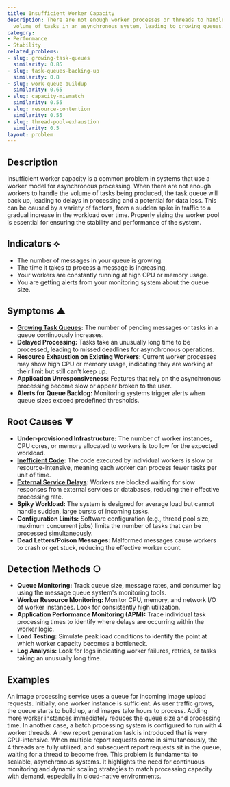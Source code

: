 ```yaml
---
title: Insufficient Worker Capacity
description: There are not enough worker processes or threads to handle the incoming
  volume of tasks in an asynchronous system, leading to growing queues.
category:
- Performance
- Stability
related_problems:
- slug: growing-task-queues
  similarity: 0.85
- slug: task-queues-backing-up
  similarity: 0.8
- slug: work-queue-buildup
  similarity: 0.65
- slug: capacity-mismatch
  similarity: 0.55
- slug: resource-contention
  similarity: 0.55
- slug: thread-pool-exhaustion
  similarity: 0.5
layout: problem
---
```


## Description
Insufficient worker capacity is a common problem in systems that use a worker model for asynchronous processing. When there are not enough workers to handle the volume of tasks being produced, the task queue will back up, leading to delays in processing and a potential for data loss. This can be caused by a variety of factors, from a sudden spike in traffic to a gradual increase in the workload over time. Properly sizing the worker pool is essential for ensuring the stability and performance of the system.

## Indicators ⟡
- The number of messages in your queue is growing.
- The time it takes to process a message is increasing.
- Your workers are constantly running at high CPU or memory usage.
- You are getting alerts from your monitoring system about the queue size.

## Symptoms ▲

- **[Growing Task Queues](growing-task-queues.md):** The number of pending messages or tasks in a queue continuously increases.
- **Delayed Processing:** Tasks take an unusually long time to be processed, leading to missed deadlines for asynchronous operations.
- **Resource Exhaustion on Existing Workers:** Current worker processes may show high CPU or memory usage, indicating they are working at their limit but still can't keep up.
- **Application Unresponsiveness:** Features that rely on the asynchronous processing become slow or appear broken to the user.
- **Alerts for Queue Backlog:** Monitoring systems trigger alerts when queue sizes exceed predefined thresholds.

## Root Causes ▼

- **Under-provisioned Infrastructure:** The number of worker instances, CPU cores, or memory allocated to workers is too low for the expected workload.
- **[Inefficient Code](inefficient-code.md):** The code executed by individual workers is slow or resource-intensive, meaning each worker can process fewer tasks per unit of time.
- **[External Service Delays](external-service-delays.md):** Workers are blocked waiting for slow responses from external services or databases, reducing their effective processing rate.
- **Spiky Workload:** The system is designed for average load but cannot handle sudden, large bursts of incoming tasks.
- **Configuration Limits:** Software configuration (e.g., thread pool size, maximum concurrent jobs) limits the number of tasks that can be processed simultaneously.
- **Dead Letters/Poison Messages:** Malformed messages cause workers to crash or get stuck, reducing the effective worker count.

## Detection Methods ○

- **Queue Monitoring:** Track queue size, message rates, and consumer lag using the message queue system's monitoring tools.
- **Worker Resource Monitoring:** Monitor CPU, memory, and network I/O of worker instances. Look for consistently high utilization.
- **Application Performance Monitoring (APM):** Trace individual task processing times to identify where delays are occurring within the worker logic.
- **Load Testing:** Simulate peak load conditions to identify the point at which worker capacity becomes a bottleneck.
- **Log Analysis:** Look for logs indicating worker failures, retries, or tasks taking an unusually long time.

## Examples
An image processing service uses a queue for incoming image upload requests. Initially, one worker instance is sufficient. As user traffic grows, the queue starts to build up, and images take hours to process. Adding more worker instances immediately reduces the queue size and processing time. In another case, a batch processing system is configured to run with 4 worker threads. A new report generation task is introduced that is very CPU-intensive. When multiple report requests come in simultaneously, the 4 threads are fully utilized, and subsequent report requests sit in the queue, waiting for a thread to become free. This problem is fundamental to scalable, asynchronous systems. It highlights the need for continuous monitoring and dynamic scaling strategies to match processing capacity with demand, especially in cloud-native environments.